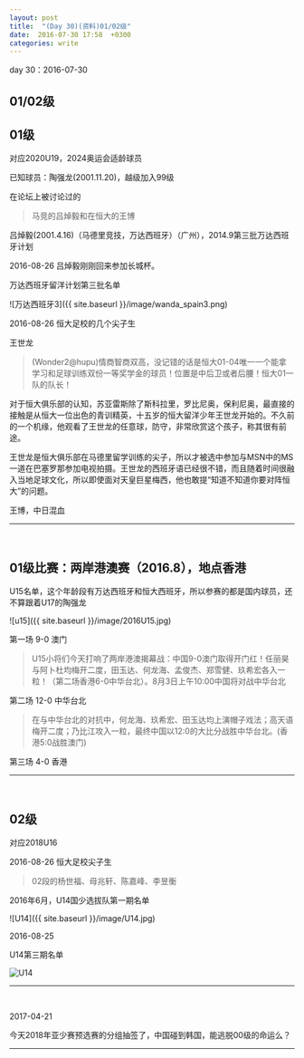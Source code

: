 ```yaml
---
layout: post
title:  "(Day 30)(资料)01/02级"
date:  2016-07-30 17:58  +0300
categories: write
---
```


day 30：2016-07-30

01/02级
-



01级
-

对应2020U19，2024奥运会适龄球员

已知球员：陶强龙(2001.11.20)，越级加入99级

在论坛上被讨论过的

>马竞的吕焯毅和在恒大的王博

吕焯毅(2001.4.16)（马德里竞技，万达西班牙）（广州），2014.9第三批万达西班牙计划

2016-08-26 吕焯毅刚刚回来参加长城杯。

万达西班牙留洋计划第三批名单

![万达西班牙3]({{ site.baseurl }}/image/wanda_spain3.png)

2016-08-26 恒大足校的几个尖子生

王世龙

>(Wonder2@hupu)情商智商双高，没记错的话是恒大01-04唯一一个能拿学习和足球训练双份一等奖学金的球员！位置是中后卫或者后腰！恒大01一队的队长！
>
对于恒大俱乐部的认知，苏亚雷斯除了斯科拉里，罗比尼奥，保利尼奥，最直接的接触是从恒大一位出色的青训精英，十五岁的恒大留洋少年王世龙开始的。不久前的一个机缘，他观看了王世龙的任意球，防守，非常欣赏这个孩子，称其很有前途。
>
王世龙是恒大俱乐部在马德里留学训练的尖子，所以才被选中参加与MSN中的MS一道在巴塞罗那参加电视拍摄。王世龙的西班牙语已经很不错，而且随着时间很融入当地足球文化，所以即使面对天皇巨星梅西，他也敢提“知道不知道你要对阵恒大”的问题。

王博，中日混血

***
<br>

01级比赛：两岸港澳赛（2016.8），地点香港
-

U15名单，这个年龄段有万达西班牙和恒大西班牙，所以参赛的都是国内球员，还不算跟着U17的陶强龙

![u15]({{ site.baseurl }}/image/2016U15.jpg)

第一场 9-0 澳门

>U15小将们今天打响了两岸港澳揭幕战：中国9-0澳门取得开门红！任丽昊与阿卜杜均梅开二度，田玉达、何龙海、孟俊杰、郑雪健、玖希宏各入一粒！（第二场香港6-0中华台北）。8月3日上午10:00中国将对战中华台北

第二场 12-0 中华台北

>在与中华台北的对抗中，何龙海、玖希宏、田玉达均上演帽子戏法；高天语梅开二度；乃比江攻入一粒，最终中国以12:0的大比分战胜中华台北。(香港5:0战胜澳门)

第三场 4-0 香港

***
<br>

02级
-

对应2018U16

2016-08-26 恒大足校尖子生

>02段的杨世福、母兆轩、陈嘉峰、李昱衡


2016年6月，U14国少选拔队第一期名单

![U14]({{ site.baseurl }}/image/U14.jpg)

2016-08-25

U14第三期名单

![U14](http://ww1.sinaimg.cn/mw690/005WZYprgw1f72yrx0g72j30f70kwtbf.jpg)

***
<br>

2017-04-21

今天2018年亚少赛预选赛的分组抽签了，中国碰到韩国，能逃脱00级的命运么？

***
<br>




<!--end-->

